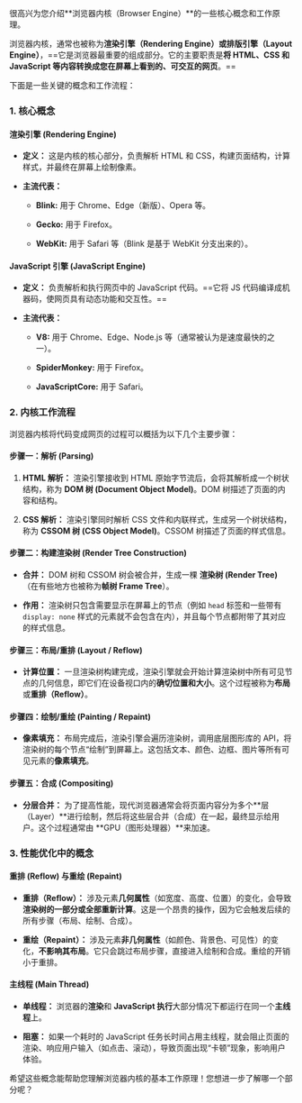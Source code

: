 很高兴为您介绍**浏览器内核（Browser Engine）**的一些核心概念和工作原理。

浏览器内核，通常也被称为**渲染引擎（Rendering Engine）**或**排版引擎（Layout Engine）**，==它是浏览器最重要的组成部分。它的主要职责是**将 HTML、CSS 和 JavaScript 等内容转换成您在屏幕上看到的、可交互的网页**。==

下面是一些关键的概念和工作流程：

### 1. 核心概念

#### **渲染引擎 (Rendering Engine)**

- **定义：** 这是内核的核心部分，负责解析 HTML 和 CSS，构建页面结构，计算样式，并最终在屏幕上绘制像素。
    
- **主流代表：**
    
    - **Blink:** 用于 Chrome、Edge（新版）、Opera 等。
        
    - **Gecko:** 用于 Firefox。
        
    - **WebKit:** 用于 Safari 等（Blink 是基于 WebKit 分支出来的）。
        

#### **JavaScript 引擎 (JavaScript Engine)**

- **定义：** 负责解析和执行网页中的 JavaScript 代码。==它将 JS 代码编译成机器码，使网页具有动态功能和交互性。==
    
- **主流代表：**
    
    - **V8:** 用于 Chrome、Edge、Node.js 等（通常被认为是速度最快的之一）。
        
    - **SpiderMonkey:** 用于 Firefox。
        
    - **JavaScriptCore:** 用于 Safari。

### 2. 内核工作流程

浏览器内核将代码变成网页的过程可以概括为以下几个主要步骤：

#### **步骤一：解析 (Parsing)**

1. **HTML 解析：** 渲染引擎接收到 HTML 原始字节流后，会将其解析成一个树状结构，称为 **DOM 树 (Document Object Model)**。DOM 树描述了页面的内容和结构。
    
2. **CSS 解析：** 渲染引擎同时解析 CSS 文件和内联样式，生成另一个树状结构，称为 **CSSOM 树 (CSS Object Model)**。CSSOM 树描述了页面的样式信息。
    

#### **步骤二：构建渲染树 (Render Tree Construction)**

- **合并：** DOM 树和 CSSOM 树会被合并，生成一棵 **渲染树 (Render Tree)**（在有些地方也被称为**帧树 Frame Tree**）。
    
- **作用：** 渲染树只包含需要显示在屏幕上的节点（例如 `head` 标签和一些带有 `display: none` 样式的元素就不会包含在内），并且每个节点都附带了其对应的样式信息。
    

#### **步骤三：布局/重排 (Layout / Reflow)**

- **计算位置：** 一旦渲染树构建完成，渲染引擎就会开始计算渲染树中所有可见节点的几何信息，即它们在设备视口内的**确切位置和大小**。这个过程被称为**布局**或**重排（Reflow）**。
    

#### **步骤四：绘制/重绘 (Painting / Repaint)**

- **像素填充：** 布局完成后，渲染引擎会遍历渲染树，调用底层图形库的 API，将渲染树的每个节点“绘制”到屏幕上。这包括文本、颜色、边框、图片等所有可见元素的**像素填充**。
    

#### **步骤五：合成 (Compositing)**

- **分层合并：** 为了提高性能，现代浏览器通常会将页面内容分为多个**层（Layer）**进行绘制，然后将这些层合并（合成）在一起，最终显示给用户。这个过程通常由 **GPU（图形处理器）**来加速。

### 3. 性能优化中的概念

#### **重排 (Reflow) 与重绘 (Repaint)**

- **重排（Reflow）：** 涉及元素**几何属性**（如宽度、高度、位置）的变化，会导致**渲染树的一部分或全部重新计算**。这是一个昂贵的操作，因为它会触发后续的所有步骤（布局、绘制、合成）。
    
- **重绘（Repaint）：** 涉及元素**非几何属性**（如颜色、背景色、可见性）的变化，**不影响其布局**。它只会跳过布局步骤，直接进入绘制和合成。重绘的开销小于重排。
    

#### **主线程 (Main Thread)**

- **单线程：** 浏览器的**渲染**和 **JavaScript 执行**大部分情况下都运行在同一个**主线程**上。
    
- **阻塞：** 如果一个耗时的 JavaScript 任务长时间占用主线程，就会阻止页面的渲染、响应用户输入（如点击、滚动），导致页面出现“卡顿”现象，影响用户体验。
    

希望这些概念能帮助您理解浏览器内核的基本工作原理！您想进一步了解哪一个部分呢？